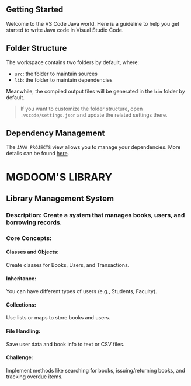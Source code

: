 ## Getting Started

Welcome to the VS Code Java world. Here is a guideline to help you get started to write Java code in Visual Studio Code.

## Folder Structure

The workspace contains two folders by default, where:

- `src`: the folder to maintain sources
- `lib`: the folder to maintain dependencies

Meanwhile, the compiled output files will be generated in the `bin` folder by default.

> If you want to customize the folder structure, open `.vscode/settings.json` and update the related settings there.

## Dependency Management

The `JAVA PROJECTS` view allows you to manage your dependencies. More details can be found [here](https://github.com/microsoft/vscode-java-dependency#manage-dependencies).



# MGDOOM'S LIBRARY
## Library Management System
### Description: Create a system that manages books, users, and borrowing records.
### Core Concepts:

#### Classes and Objects: 
Create classes for Books, Users, and Transactions.
#### Inheritance:
You can have different types of users (e.g., Students, Faculty).
#### Collections: 
Use lists or maps to store books and users.
#### File Handling: 
Save user data and book info to text or CSV files.
#### Challenge: 
Implement methods like searching for books, issuing/returning books, and tracking overdue items.